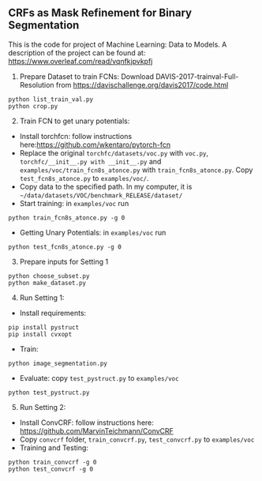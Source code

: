 ## CRFs as Mask Refinement for Binary Segmentation
This is the code for project of Machine Learning: Data to Models. A description of the project can be found at: https://www.overleaf.com/read/vqnfkjpvkpfj

1. Prepare Dataset to train FCNs:
Download DAVIS-2017-trainval-Full-Resolution from https://davischallenge.org/davis2017/code.html
```
python list_train_val.py
python crop.py
```
2. Train FCN to get unary potentials:
* Install torchfcn: follow instructions here:https://github.com/wkentaro/pytorch-fcn
* Replace the original `torchfc/datasets/voc.py` with `voc.py`, `torchfc/__init__.py with __init__.py` and `examples/voc/train_fcn8s_atonce.py` with `train_fcn8s_atonce.py`. Copy `test_fcn8s_atonce.py` to `examples/voc/`.
* Copy data to the specified path. In my computer, it is `~/data/datasets/VOC/benchmark_RELEASE/dataset/`
* Start training: in `examples/voc` run
```
python train_fcn8s_atonce.py -g 0
```
* Getting Unary Potentials: in `examples/voc` run
```
python test_fcn8s_atonce.py -g 0
```
3. Prepare inputs for Setting 1
```
python choose_subset.py
python make_dataset.py
```
4. Run Setting 1:
* Install requirements:
```
pip install pystruct
pip install cvxopt
```
* Train:
```
python image_segmentation.py
```
* Evaluate: copy `test_pystruct.py` to `examples/voc`
```
python test_pystruct.py
```
5. Run Setting 2:
* Install ConvCRF: follow instructions here: https://github.com/MarvinTeichmann/ConvCRF
* Copy `convcrf` folder, `train_convcrf.py`, `test_convcrf.py` to `examples/voc`
* Training and Testing:
```
python train_convcrf -g 0
python test_convcrf -g 0
```
